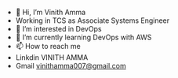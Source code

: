 - 👋 Hi, I’m Vinith Amma
- Working in TCS as Associate Systems Engineer 
- 👀 I’m interested in DevOps
- 🌱 I’m currently learning DevOps with AWS
- 📫 How to reach me
- Linkdin VINITH AMMA
- Gmail vinithamma007@gmail.com 
